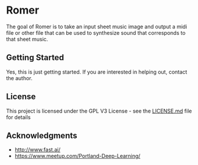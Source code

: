 # Romer

The goal of Romer is to take an input sheet music image and output a midi file or other file that can be used to synthesize sound that corresponds to that sheet music.

## Getting Started

Yes, this is just getting started.  If you are interested in helping out, contact the author.

## License

This project is licensed under the GPL V3 License - see the [LICENSE.md](LICENSE.md) file for details

## Acknowledgments

* http://www.fast.ai/
* https://www.meetup.com/Portland-Deep-Learning/
